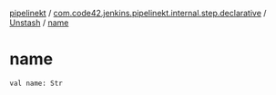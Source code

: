 [pipelinekt](../../index.md) / [com.code42.jenkins.pipelinekt.internal.step.declarative](../index.md) / [Unstash](index.md) / [name](./name.md)

# name

`val name: Str`